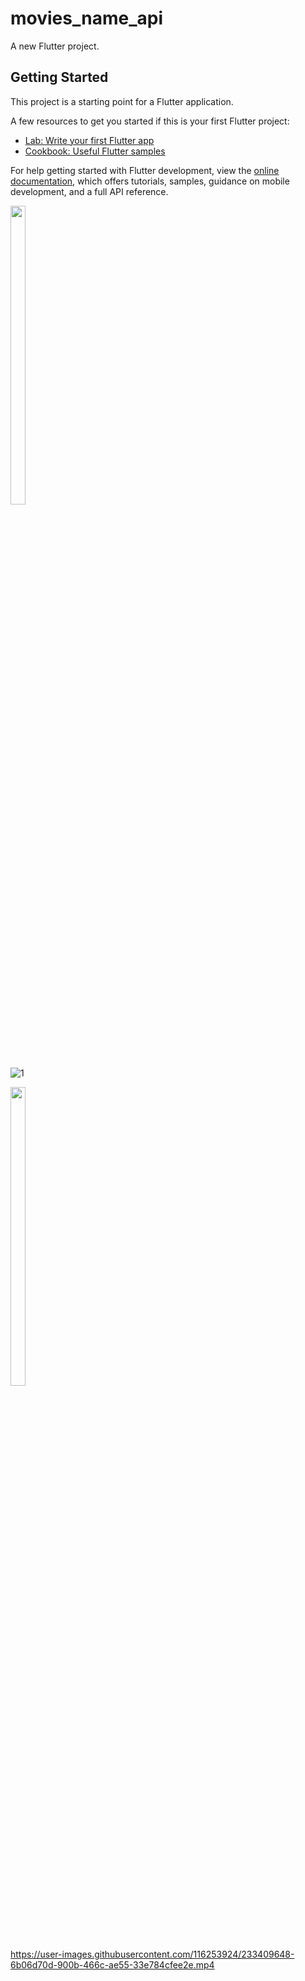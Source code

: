 # movies_name_api

A new Flutter project.

## Getting Started

This project is a starting point for a Flutter application.

A few resources to get you started if this is your first Flutter project:

- [Lab: Write your first Flutter app](https://docs.flutter.dev/get-started/codelab)
- [Cookbook: Useful Flutter samples](https://docs.flutter.dev/cookbook)

For help getting started with Flutter development, view the
[online documentation](https://docs.flutter.dev/), which offers tutorials,
samples, guidance on mobile development, and a full API reference.


<p float="center">
  
  <img src="https://user-images.githubusercontent.com/116253924/233409805-24113355-6fbf-42e8-947e-97e526694f15.png" width=22% height=35%>
  
  ![1](https:/)

  
  <img src="https://user-images.githubusercontent.com/116253924/233409821-72c6ae06-07e4-42f2-8ff3-934b065a9765.png" width=22% height=35%>


  
  </p>
  

https://user-images.githubusercontent.com/116253924/233409648-6b06d70d-900b-466c-ae55-33e784cfee2e.mp4


  
